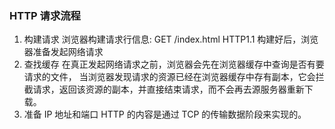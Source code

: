 ### HTTP 请求流程
1. 构建请求
浏览器构建请求行信息: 
GET /index.html HTTP1.1
构建好后，浏览器准备发起网络请求
2. 查找缓存
在真正发起网络请求之前，浏览器会先在浏览器缓存中查询是否有要请求的文件，
当浏览器发现请求的资源已经在浏览器缓存中存有副本，它会拦截请求，返回该资源的副本，并直接结束请求，而不会再去源服务器重新下载。
3. 准备 IP 地址和端口
HTTP 的内容是通过 TCP 的传输数据阶段来实现的。

